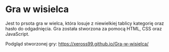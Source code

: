 # Gra w wisielca

Jest to prsota gra w wielca, która losuje z niewielkiej tablicy kategorię oraz hasło do odgadnięcia. Gra została stworzona za pomocą HTML, CSS oraz JavaScript.

Podgląd stworzonej gry: https://xeross99.github.io/Gra-w-wisielca/
